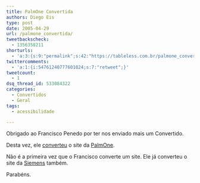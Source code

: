 ```yaml
---
title: PalmOne Convertida
authors: Diego Eis
type: post
date: 2005-04-29
url: /palmone_convertida/
tweetbackscheck:
  - 1356358211
shorturls:
  - 'a:3:{s:9:"permalink";s:42:"https://tableless.com.br/palmone_convertida";s:7:"tinyurl";s:26:"https://tinyurl.com/3j6ykfd";s:4:"isgd";s:19:"https://is.gd/KJqjB7";}'
twittercomments:
  - 'a:1:{i:54761240777601024;s:7:"retweet";}'
tweetcount:
  - 1
dsq_thread_id: 533084322
categories:
  - Convertidos
  - Geral
tags:
  - acessibilidade

---
```

Obrigado ao Francisco Penedo por ter nos enviado mais um Convertido.
  
Desta vez, ele [converteu][1] o site da [PalmOne][2].

Não é a primeira vez que o Francisco converte um site. Ele já converteu o site da [Siemens][3] também.
  
Parabéns.

 [1]: https://tableless.com.br/convertidos.asp#palmone
 [2]: https://www.palmone.com/
 [3]: https://tableless.com.br/convertidos/siemens/tableless/